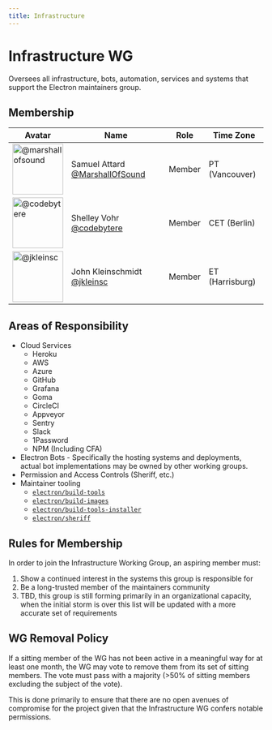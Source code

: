 ```yaml
---
title: Infrastructure
---
```


# Infrastructure WG

Oversees all infrastructure, bots, automation, services and systems that support the Electron maintainers group.

## Membership

| Avatar | Name | Role | Time Zone |
| -------------------------------------------|----------------------|----------------------------| -------- |
| <img src="https://github.com/marshallofsound.png" width="100px" alt="@marshallofsound" />  | Samuel Attard [@MarshallOfSound](https://github.com/marshallofsound) | Member | PT (Vancouver) |
| <img src="https://github.com/codebytere.png" width="100px" alt="@codebytere" />  | Shelley Vohr [@codebytere](https://github.com/codebytere) | Member | CET (Berlin) |
| <img src="https://github.com/jkleinsc.png" width="100px" alt="@jkleinsc" />  | John Kleinschmidt [@jkleinsc](https://github.com/jkleinsc) | Member | ET (Harrisburg) |

## Areas of Responsibility

* Cloud Services
  * Heroku
  * AWS
  * Azure
  * GitHub
  * Grafana
  * Goma
  * CircleCI
  * Appveyor
  * Sentry
  * Slack
  * 1Password
  * NPM (Including CFA)
* Electron Bots - Specifically the hosting systems and deployments, actual bot implementations may be owned by other working groups.
* Permission and Access Controls (Sheriff, etc.)
* Maintainer tooling
  * [`electron/build-tools`](https://github.com/electron/build-tools)
  * [`electron/build-images`](https://github.com/electron/build-images)
  * [`electron/build-tools-installer`](https://github.com/electron/build-tools-installer)
  * [`electron/sheriff`](https://github.com/electron/sheriff)

## Rules for Membership

In order to join the Infrastructure Working Group, an aspiring member must:

1. Show a continued interest in the systems this group is responsible for
2. Be a long-trusted member of the maintainers community
3. TBD, this group is still forming primarily in an organizational capacity, when the initial storm is over this list will be updated with a more accurate set of requirements

## WG Removal Policy

If a sitting member of the WG has not been active in a meaningful way for at least one month, the WG may vote to remove them from its set of sitting members.  The vote must pass with a majority (>50% of sitting members excluding the subject of the vote).

This is done primarily to ensure that there are no open avenues of compromise for the project given that the Infrastructure WG confers notable permissions.
